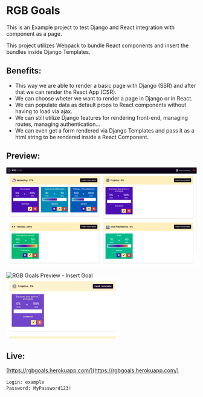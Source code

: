 # RGB Goals

This is an Example project to test Django and React integration with component as a page.

This project utilizes Webpack to bundle React components and insert the bundles inside Django Templates. 

## Benefits:
- This way we are able to render a basic page with Django (SSR) and after that we can render the React App (CSR).
- We can choose wheter we want to render a page in Django or in React.
- We can populate data as default props to React components without having to load via ajax.
- We can still utilize Django features for rendering front-end, managing routes, managing authentication...
- We can even get a form rendered via Django Templates and pass it as a html string to be rendered inside a React Component.

## Preview:
![RGB Goals Preview](./readme/preview.png)

<img src="./readme/add_goal.gif" alt="RGB Goals Preview - Insert Goal" width="300"/> <img src="./readme/update_goal.gif" alt="RGB Goals Preview - Update Goal" width="300"/>

## Live:
[https://rgbgoals.herokuapp.com/](https://rgbgoals.herokuapp.com/)


```
Login: example
Password: MyPassword123!
```
